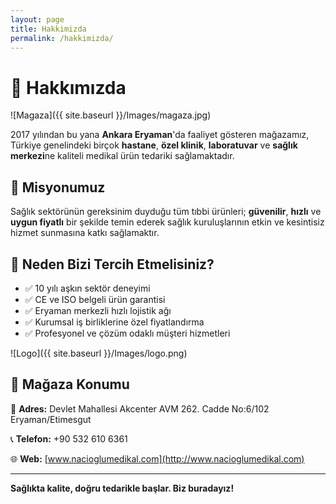 ```yaml
---
layout: page
title: Hakkimizda
permalink: /hakkimizda/
---
```

# 🏪 Hakkımızda

![Magaza]({{ site.baseurl }}/Images/magaza.jpg)

<!-- *Eryaman'daki mağazamızdan bir kare* -->

2017 yılından bu yana **Ankara Eryaman**'da faaliyet gösteren mağazamız, Türkiye genelindeki birçok **hastane**, **özel klinik**, **laboratuvar** ve **sağlık merkezi**ne kaliteli medikal ürün tedariki sağlamaktadır.

## 🎯 Misyonumuz

Sağlık sektörünün gereksinim duyduğu tüm tıbbi ürünleri; **güvenilir**, **hızlı** ve **uygun fiyatlı** bir şekilde temin ederek sağlık kuruluşlarının etkin ve kesintisiz hizmet sunmasına katkı sağlamaktır.

## 🛒 Neden Bizi Tercih Etmelisiniz?

- ✅ 10 yılı aşkın sektör deneyimi  
- ✅ CE ve ISO belgeli ürün garantisi  
- ✅ Eryaman merkezli hızlı lojistik ağı  
- ✅ Kurumsal iş birliklerine özel fiyatlandırma  
- ✅ Profesyonel ve çözüm odaklı müşteri hizmetleri  


![Logo]({{ site.baseurl }}/Images/logo.png)

## 📍 Mağaza Konumu

📌 **Adres:** Devlet Mahallesi Akcenter AVM 262. Cadde No:6/102 Eryaman/Etimesgut

📞 **Telefon:** +90 532 610 6361 

🌐 **Web:** [www.nacioglumedikal.com](http://www.nacioglumedikal.com)

---



**Sağlıkta kalite, doğru tedarikle başlar. Biz buradayız!**


